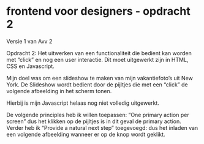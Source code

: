 # frontend voor designers - opdracht 2


Versie 1 van Avv 2

Opdracht 2: Het uitwerken van een functionaliteit die bedient kan worden met “click” en nog een user interactie. Dit moet uitgewerkt zijn in HTML, CSS en Javascript. 

Mijn doel was om een slideshow te maken van mijn vakantiefoto’s uit New  York. De Slideshow wordt bedient door de pijltjes die met een “click” de volgende afbeelding in het scherm tonen. 

Hierbij is mijn Javascript helaas nog niet volledig uitgewerkt. 


De volgende principles heb ik willen toepassen: “One primary action per screen” dus het klikken op de pijltjes is in dit geval de primary action. Verder heb ik “Provide a natural next step” toegevoegd: dus het inladen van een volgende afbeelding wanneer er op de knop wordt geklikt.
